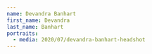 ```yaml
---
name: Devandra Banhart
first_name: Devandra
last_name: Banhart
portraits:
  - media: 2020/07/devandra-banhart-headshot
---
```

